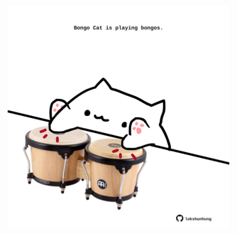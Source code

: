 <!-- built at 09/06/2025, 22:00:41 UTC -->
<p align="center">
  <img width="500" height="500" src="./ReadmeImage.svg">
</p>
